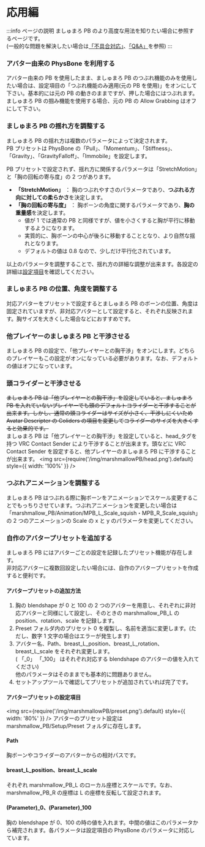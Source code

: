 # 応用編

:::info ページの説明
ましゅまろ PB のより高度な用法を知りたい場合に参照するページです。  
(一般的な問題を解決したい場合は[「不具合対応」](https://wataame89.github.io/documents-wataameya/marshmallowPB/howtouse/addition)、[「Q&A」](https://wataame89.github.io/documents-wataameya/marshmallowPB/qa)を参照)
:::

### アバター由来の PhysBone を利用する

アバター由来の PB を使用したまま、ましゅまろ PB のつぶれ機能のみを使用したい場合は、設定項目の「つぶれ機能のみ適用(元の PB を使用)」をオンにして下さい。基本的には元の PB の動きのままですが、押した場合にはつぶれます。ましゅまろ PB の掴み機能を使用する場合、元の PB の Allow Grabbing はオフにして下さい。

### ましゅまろ PB の揺れ方を調整する

ましゅまろ PB の揺れ方は複数のパラメータによって決定されます。  
PB プリセットは PhysBone の「Pull」、「Momentum」、「Stiffness」、「Gravity」、「GravityFalloff」、「Immobile」を設定します。

PB プリセットで設定されず、揺れ方に関係するパラメータは「StretchMotion」と「胸の回転の寄与度」の 2 つがあります。

- **「StretchMotion」** ： 胸のつぶれやすさのパラメータであり、**つぶれる方向に対しての柔らかさ**を決定します。
- **「胸の回転の寄与度」** ： 胸ボーンの角度に関するパラメータであり、**胸の重量感**を決定します。
  - 値が 1 では通常の PB と同様ですが、値を小さくすると胸が平行に移動するようになります。
  - 実質的に、胸ボーンの中心が後ろに移動することとなり、より自然な揺れとなります。
  - デフォルトの値は 0.8 なので、少しだけ平行化されています。

以上のパラメータを調整することで、揺れ方の詳細な調整が出来ます。各設定の詳細は[設定項目](https://wataame89.github.io/documents-wataameya/marshmallowPB/howtouse/setup)を確認してください。

### ましゅまろ PB の位置、角度を調整する

対応アバターをプリセットで設定するとましゅまろ PB のボーンの位置、角度は固定されていますが、非対応アバターとして設定すると、それぞれ反映されます。胸サイズを大きくした場合などにおすすめです。

### 他プレイヤーのましゅまろ PB と干渉させる

ましゅまろ PB の設定で、「他プレイヤーとの胸干渉」をオンにします。どちらのプレイヤーもこの設定がオンになっている必要があります。なお、デフォルトの値はオフになっています。

### 頭コライダーと干渉させる

~~ましゅまろ PB は「他プレイヤーとの胸干渉」を設定していると、ましゅまろ PB を入れていないプレイヤーでも頭のデフォルトコライダーと干渉することが出来ます。しかし、通常の頭コライダーはサイズが小さく、干渉しにくいため Avatar Descripter の Coliders の項目を変更してコライダーのサイズを大きくすると効果的です。~~  
ましゅまろ PB は「他プレイヤーとの胸干渉」を設定していると、head\_タグを持つ VRC Contact Sender により干渉することが出来ます。頭などに VRC Contact Sender を設定すると、他プレイヤーのましゅまろ PB に干渉することが出来ます。
<img
src={require('/img/marshmallowPB/head.png').default}
style={{ width: '100%' }}
/>

### つぶれアニメーションを調整する

ましゅまろ PB はつぶれる際に胸ボーンをアニメーションでスケール変更することでもっちりさせています。つぶれアニメーションを変更したい場合は「marshmallow_PB/Animation/MPB_L_Scale_squish・MPB_R_Scale_squish」の 2 つのアニメーションの Scale の x と y のパラメータを変更してください。

### 自作のアバタープリセットを追加する

ましゅまろ PB にはアバターごとの設定を記録したプリセット機能が存在します。  
非対応アバターに複数回設定したい場合には、自作のアバタープリセットを作成すると便利です。

#### アバタープリセットの追加方法

1. 胸の blendshape が 0 と 100 の 2 つのアバターを用意し、それぞれに非対応アバターと同様にして設定し、そのときの marshmallow_PB_L の position、rotation、scale を記録します。
2. Preset フォルダ内のプリセット 0 を複製し、名前を適当に変更します。(ただし、数字 1 文字の場合はエラーが発生します)
3. アバター名、Path、breast_L_position、breast_L_rotation、breast_L_scale をそれぞれ変更します。  
    ( 「\_0」 「\_100」 はそれぞれ対応する blendshape のアバターの値を入れてください)  
   他のパラメータはそのままでも基本的に問題ありません。
4. セットアップツールで確認してプリセットが追加されていれば完了です。

#### アバタープリセットの設定項目

<img
src={require('/img/marshmallowPB/preset.png').default}
style={{ width: '80%' }}
/>
アバターのプリセット設定は marshmallow_PB/Setup/Preset フォルダに存在します。

#### Path

胸ボーンやコライダーのアバターからの相対パスです。

#### breast_L_position、breast_L_scale

それぞれ marshmallow_PB_L のローカル座標とスケールです。なお、marshmallow_PB_R の座標は L の座標を反転して設定されます。

#### (Parameter)\_0、(Parameter)\_100

胸の blendshape が 0、100 の時の値を入れます。中間の値はこのパラメータから補完されます。各パラメータは設定項目の PhysBone のパラメータに対応しています。

<!-- もし非対応アバターのプリセットを公式に提供して頂ける場合は[こちらのGooglefrom](https://forms.gle/9qfEqBHDyiEisy4G9)にお送りください。 -->

<!-- ### 手動で導入したい場合(Prefabなど)
ましゅまろPBをツールを用いずに手動で導入したい場合はこちらの動画を参照してください。(非推奨)
<iframe width="280" height="158" src="https://www.youtube.com/embed/pKpk3hQhihc?si=trFn__bA0hqWF_76" title="YouTube video player" frameBorder="0" allow="accelerometer; autoplay; clipboard-write; encrypted-media; gyroscope; picture-in-picture; web-share" allowFullScreen></iframe> -->
